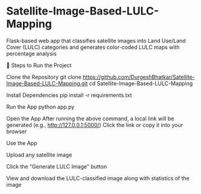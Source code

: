# Satellite-Image-Based-LULC-Mapping
Flask-based web app that classifies satellite images into Land Use/Land Cover (LULC) categories and generates color-coded LULC maps with percentage analysis

🚀 Steps to Run the Project

Clone the Repository
 git clone https://github.com/DurgeshBhatkar/Satellite-Image-Based-LULC-Mapping.git
 cd Satellite-Image-Based-LULC-Mapping



Install Dependencies
 pip install -r requirements.txt



Run the App
 python app.py



Open the App
 After running the above command, a local link will be generated (e.g., http://127.0.0.1:5000/)
 Click the link or copy it into your browser

Use the App

Upload any satellite image

Click the "Generate LULC Image" button

View and download the LULC-classified image along with statistics of the image
